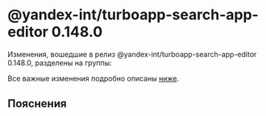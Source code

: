 # @yandex-int/turboapp-search-app-editor 0.148.0

<!-- ЧЕЛОВЕЧЕСКОЕ ВСТУПЛЕНИЕ -->

Изменения, вошедшие в релиз @yandex-int/turboapp-search-app-editor 0.148.0, разделены на группы:

Все важные изменения подробно описаны [ниже](#Пояснения).

## Пояснения

